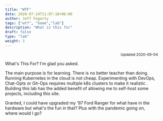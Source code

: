 ```yaml
---
title: "WTF"
date: 2020-07-24T11:07:10+06:00
author: Jeff Fogarty
tags: ["wtf", "home","lab"]
description: "What is this for"
draft: false
type: "lab"
weight: 3
---
```

<div style="font-size: 12px; text-align: right !important"; >Updated 2020-09-04 </div><p> 

What's This For?  I'm glad you asked.  

The main purpose is for learning. There is no better teacher than doing. Running Kubernetes in the cloud is not cheap. Experimenting with DevOps, Chat-Opts or Git-Ops requires multiple k8s clusters to make it realistic .  
Building this lab has the added benefit of allowing me to self-host some projects, including this site.  

Granted, I could have upgraded my '97 Ford Ranger for what have in the hardware but what's the fun in that?  Plus with the pandemic going on, where would I go?